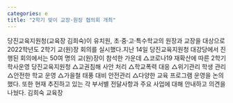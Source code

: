 ```yaml
---
categories: e
title: "2학기 맞이 교장·원장 협의회 개최"
---
```

당진교육지원청(교육장 김희숙)이 유치원, 초·중·고·특수학교의 원장과 교장을 대상으로 2022학년도 2학기 교(원)장 회의를 실시했다.지난 14일 당진교육지원청 대강당에서 진행된 회의에서는 50여 명의 교(원)장이 참석한 가운데 △코로나19 재확산에 따른 2학기 학사운영 당진교육지원청 △교권침해 사안 처리 △학교폭력 대응 △위기관리 학생 관리 △안전한 학교 운영 △가을철 태풍 대비 안전관리 △다양한 교육 프로그램 운영을 논의했다. 또한 현재 추진하고 있는 각 부서별 전달사항과 주요 사업에 대해 안내하고 의견을 나눴다. 김희숙 교육장
